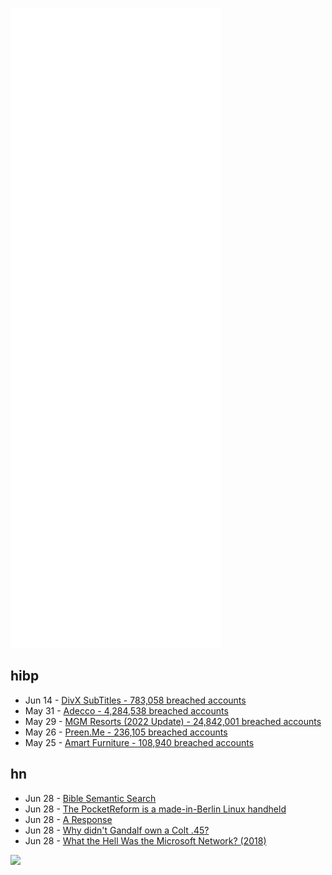 ![Metrics](https://raw.githubusercontent.com/phixion/phixion/master/metrics.svg)

## hibp

<!--
for https://github.com/phixion/phixion/blob/main/.github/workflows/feeds.yml
-->
<!--START_SECTION:haveibeenpwnd-->
- Jun 14 - [DivX SubTitles - 783,058 breached accounts](https://haveibeenpwned.com/PwnedWebsites#DivXSubTitles)
- May 31 - [Adecco - 4,284,538 breached accounts](https://haveibeenpwned.com/PwnedWebsites#Adecco)
- May 29 - [MGM Resorts (2022 Update) - 24,842,001 breached accounts](https://haveibeenpwned.com/PwnedWebsites#MGM2022Update)
- May 26 - [Preen.Me - 236,105 breached accounts](https://haveibeenpwned.com/PwnedWebsites#PreenMe)
- May 25 - [Amart Furniture - 108,940 breached accounts](https://haveibeenpwned.com/PwnedWebsites#AmartFurniture)
<!--END_SECTION:haveibeenpwnd-->

## hn

<!--
for https://github.com/phixion/phixion/blob/main/.github/workflows/feeds.yml
-->
<!--START_SECTION:hn-->
- Jun 28 - [Bible Semantic Search](https://hoffa-bible-search-app-1uj1m3.streamlitapp.com)
- Jun 28 - [The PocketReform is a made-in-Berlin Linux handheld](https://tuxphones.com/mnt-pocketreform-open-hardware-linux-pda-keyboard-arm/)
- Jun 28 - [A Response](https://caspercloudwalker.bearblog.dev/a-response/)
- Jun 28 - [Why didn't Gandalf own a Colt .45?](https://featherlessbipeds.substack.com/p/why-didnt-gandalf-own-a-colt-45)
- Jun 28 - [What the Hell Was the Microsoft Network? (2018)](http://www.codersnotes.com/notes/the-microsoft-network/)
<!--END_SECTION:hn-->

<!--
for https://yhype.me
-->
![](https://hit.yhype.me/github/profile?user_id=13013670)
